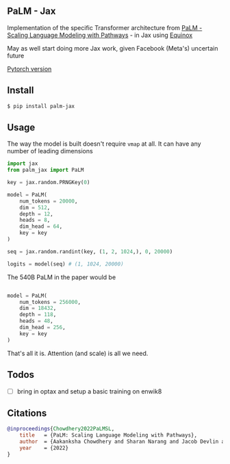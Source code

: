 ## PaLM - Jax

Implementation of the specific Transformer architecture from <a href="https://ai.googleblog.com/2022/04/pathways-language-model-palm-scaling-to.html">PaLM - Scaling Language Modeling with Pathways</a> - in Jax using <a href="https://github.com/patrick-kidger/equinox">Equinox</a>

May as well start doing more Jax work, given Facebook (Meta's) uncertain future

<a href="https://github.com/lucidrains/PaLM-pytorch">Pytorch version</a>

## Install

```bash
$ pip install palm-jax
```

## Usage

The way the model is built doesn't require `vmap` at all. It can have any number of leading dimensions

```python
import jax
from palm_jax import PaLM

key = jax.random.PRNGKey(0)

model = PaLM(
    num_tokens = 20000,
    dim = 512,
    depth = 12,
    heads = 8,
    dim_head = 64,
    key = key
)

seq = jax.random.randint(key, (1, 2, 1024,), 0, 20000)

logits = model(seq) # (1, 1024, 20000)
```

The 540B PaLM in the paper would be


```python

model = PaLM(
    num_tokens = 256000,
    dim = 18432,
    depth = 118,
    heads = 48,
    dim_head = 256,
    key = key
)

```

That's all it is. Attention (and scale) is all we need.

## Todos

- [ ] bring in optax and setup a basic training on enwik8

## Citations

```bibtex
@inproceedings{Chowdhery2022PaLMSL,
    title   = {PaLM: Scaling Language Modeling with Pathways},
    author  = {Aakanksha Chowdhery and Sharan Narang and Jacob Devlin and Maarten Bosma and Gaurav Mishra and Adam Roberts and Paul Barham and Hyung Won Chung and Charles Sutton and Sebastian Gehrmann and Parker Schuh and Kensen Shi and Sasha Tsvyashchenko and Joshua Maynez and Abhishek Rao and Parker Barnes and Yi Tay and Noam M. Shazeer and Vinodkumar Prabhakaran and Emily Reif and Nan Du and Benton C. Hutchinson and Reiner Pope and James Bradbury and Jacob Austin and Michael Isard and Guy Gur-Ari and Pengcheng Yin and Toju Duke and Anselm Levskaya and Sanjay Ghemawat and Sunipa Dev and Henryk Michalewski and Xavier Garc{\'i}a and Vedant Misra and Kevin Robinson and Liam Fedus and Denny Zhou and Daphne Ippolito and David Luan and Hyeontaek Lim and Barret Zoph and Alexander Spiridonov and Ryan Sepassi and David Dohan and Shivani Agrawal and Mark Omernick and Andrew M. Dai and Thanumalayan Sankaranarayana Pillai and Marie Pellat and Aitor Lewkowycz and Erica Oliveira Moreira and Rewon Child and Oleksandr Polozov and Katherine Lee and Zongwei Zhou and Xuezhi Wang and Brennan Saeta and Mark Diaz and Orhan Firat and Michele Catasta and Jason Wei and Kathleen S. Meier-Hellstern and Douglas Eck and Jeff Dean and Slav Petrov and Noah Fiedel},
    year    = {2022}
}
```
